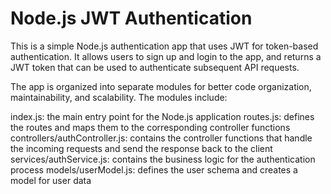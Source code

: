 # Node.js JWT Authentication
This is a simple Node.js authentication app that uses JWT for token-based authentication. It allows users to sign up and login to the app, and returns a JWT token that can be used to authenticate subsequent API requests.

The app is organized into separate modules for better code organization, maintainability, and scalability. The modules include:

index.js: the main entry point for the Node.js application
routes.js: defines the routes and maps them to the corresponding controller functions
controllers/authController.js: contains the controller functions that handle the incoming requests and send the response back to the client
services/authService.js: contains the business logic for the authentication process
models/userModel.js: defines the user schema and creates a model for user data
